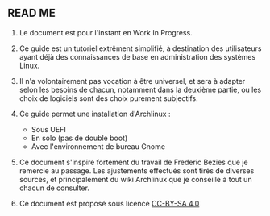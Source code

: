 READ ME
-------

1. Le document est pour l'instant en Work In Progress.

2. Ce guide est un tutoriel extrêment simplifié, à destination des utilisateurs ayant déjà des connaissances de base en administration des systèmes Linux.

3. Il n'a volontairement pas vocation à être universel, et sera à adapter selon les besoins de chacun, notamment dans la deuxième partie, ou les choix de logiciels sont des choix purement subjectifs.

4. Ce guide permet une installation d'Archlinux :
	* Sous UEFI
	* En solo (pas de double boot)
	* Avec l'environnement de bureau Gnome

5. Ce document s'inspire fortement du travail de Frederic Bezies que je remercie au passage. Les ajustements effectués sont tirés de diverses sources, et principalement du wiki Archlinux que je conseille à tout un chacun de consulter.

6. Ce document est proposé sous licence [CC-BY-SA 4.0](http://creativecommons.org/licenses/by-sa/4.0)
